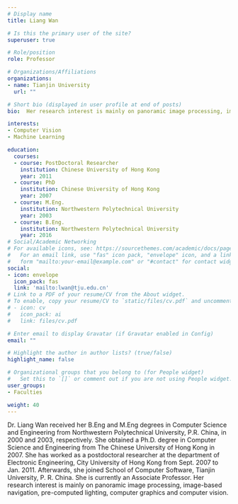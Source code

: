 ```yaml
---
# Display name
title: Liang Wan

# Is this the primary user of the site?
superuser: true

# Role/position
role: Professor

# Organizations/Affiliations
organizations:
- name: Tianjin University
  url: ""

# Short bio (displayed in user profile at end of posts)
bio:  Her research interest is mainly on panoramic image processing, image-based navigation, pre-computed lighting, computer graphics and computer vision.

interests:
- Computer Vision
- Machine Learning

education:
  courses:
  - course: PostDoctoral Researcher
    institution: Chinese University of Hong Kong
    year: 2011
  - course: PhD
    institution: Chinese University of Hong Kong
    year: 2007
  - course: M.Eng.
    institution: Northwestern Polytechnical University
    year: 2003
  - course: B.Eng.
    institution: Northwestern Polytechnical University
    year: 2016
# Social/Academic Networking
# For available icons, see: https://sourcethemes.com/academic/docs/page-builder/#icons
#   For an email link, use "fas" icon pack, "envelope" icon, and a link in the
#   form "mailto:your-email@example.com" or "#contact" for contact widget.
social:
- icon: envelope
  icon_pack: fas
  link: 'mailto:lwan@tju.edu.cn'
# Link to a PDF of your resume/CV from the About widget.
# To enable, copy your resume/CV to `static/files/cv.pdf` and uncomment the lines below.
# - icon: cv
#   icon_pack: ai
#   link: files/cv.pdf

# Enter email to display Gravatar (if Gravatar enabled in Config)
email: ""

# Highlight the author in author lists? (true/false)
highlight_name: false

# Organizational groups that you belong to (for People widget)
#   Set this to `[]` or comment out if you are not using People widget.
user_groups:
- Faculties

weight: 40
---
```


Dr. Liang Wan received her B.Eng and M.Eng degrees in Computer Science and Engineering from Northwestern Polytechnical University, P.R. China, in 2000 and 2003, respectively. She obtained a Ph.D. degree in Computer Science and Engineering from The Chinese University of Hong Kong in 2007. She has worked as a postdoctoral researcher at the department of Electronic Engineering, City University of Hong Kong from Sept. 2007 to  Jan. 2011. Afterwards, she joined School of Computer Software, Tianjin University, P. R. China. She is currently an Associate Professor. Her research interest is mainly on panoramic image processing, image-based navigation, pre-computed lighting, computer graphics and computer vision.